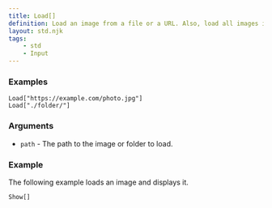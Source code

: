 ```yaml
---
title: Load[]
definition: Load an image from a file or a URL. Also, load all images in a folder.
layout: std.njk
tags:
    - std
    - Input
---
```


### Examples

```Load["./photo.jpg"]
Load["https://example.com/photo.jpg"]
Load["./folder/"]
```
### Arguments

- `path` - The path to the image or folder to load.

### Example

The following example loads an image and displays it.

```Load["./photo.jpg"]
Show[]
```